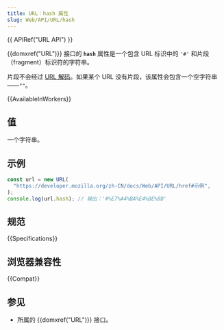 ```yaml
---
title: URL：hash 属性
slug: Web/API/URL/hash
---
```


{{ APIRef("URL API") }}

{{domxref("URL")}} 接口的 **`hash`** 属性是一个包含 URL 标识中的 `'#'` 和片段（fragment）标识符的字符串。

片段不会经过 [URL 解码](https://zh.wikipedia.org/wiki/百分号编码)。如果某个 URL 没有片段，该属性会包含一个空字符串——`""`。

{{AvailableInWorkers}}

## 值

一个字符串。

## 示例

```js
const url = new URL(
  "https://developer.mozilla.org/zh-CN/docs/Web/API/URL/href#示例",
);
console.log(url.hash); // 输出：'#%E7%A4%BA%E4%BE%8B'
```

## 规范

{{Specifications}}

## 浏览器兼容性

{{Compat}}

## 参见

- 所属的 {{domxref("URL")}} 接口。
